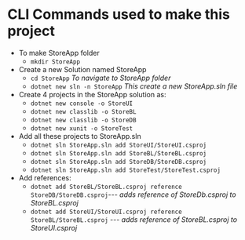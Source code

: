# CLI Commands used to make this project
- To make StoreApp folder 
    - `mkdir StoreApp`
- Create a new Solution named StoreApp
    - `cd StoreApp` *To navigate to StoreApp folder*
    - `dotnet new sln -n StoreApp` *This create a new StoreApp.sln file*
- Create 4 projects in the StoreApp solution as:
    - `dotnet new console -o StoreUI`
    - `dotnet new classlib -o StoreBL`
    - `dotnet new classlib -o StoreDB`
    - `dotnet new xunit -o StoreTest`
- Add all these projects to StoreApp.sln 
    - `dotnet sln StoreApp.sln add StoreUI/StoreUI.csproj`
    - `dotnet sln StoreApp.sln add StoreBL/StoreBL.csproj`
    - `dotnet sln StoreApp.sln add StoreDB/StoreDB.csproj`
    - `dotnet sln StoreApp.sln add StoreTest/StoreTest.csproj`
- Add references:
    - `dotnet add StoreBL/StoreBL.csproj reference StoreDB/StoreDB.csproj`---  *adds reference of StoreDb.csproj to StoreBL.csproj*
    - `dotnet add StoreUI/StoreUI.csproj reference StoreBL/StoreBL.csproj` --- *adds reference of StoreBL.csproj to StoreUI.csproj*